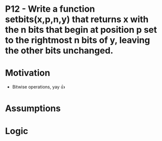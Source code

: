 # P12 - Write a function setbits(x,p,n,y) that returns x with the n bits that begin at position p set to the rightmost n bits of y, leaving the other bits unchanged.

# Motivation
* Bitwise operations, yay :+1:

# Assumptions

# Logic
```
```

